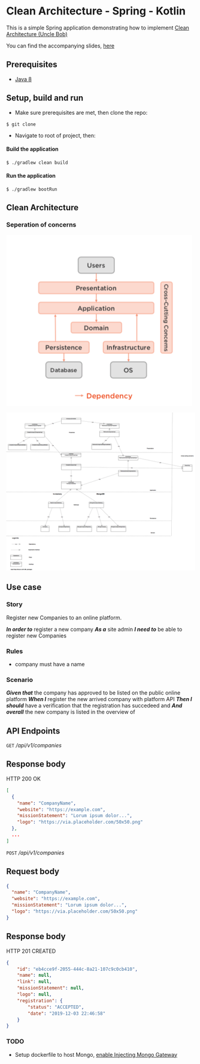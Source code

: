 # Clean Architecture - Spring - Kotlin  

This is a simple Spring application demonstrating how to implement [Clean Architecture (Uncle Bob)][0]

You can find the accompanying slides, [here][2]

## Prerequisites

- [Java 8][1]

## Setup, build and run

- Make sure prerequisites are met, then clone the repo:

```shell
$ git clone 
```

- Navigate to root of project, then:

#### Build the application
```shell
$ ./gradlew clean build
```

#### Run the application

```
$ ./gradlew bootRun
```

## Clean Architecture

### Seperation of concerns

![](/documentation/clean_architecture_layers.png)

![](/documentation/class_diagram.png)

## Use case

### Story

Register new Companies to an online platform.

***In order to*** register a new company
***As a*** site admin
***I need to*** be able to register new Companies 

### Rules

- company must have a name

### Scenario
 
***Given that*** the company has approved to be listed on the public online platform
***When I*** register the new arrived company with platform API
***Then I should*** have a verification that the registration has succedeed and
***And overall*** the new company is listed in the overview of 

## API Endpoints

`GET` _/api/v1/companies_

## Response body

HTTP 200 OK

```json
[
  {
    "name": "CompanyName",
    "website": "https://example.com",
    "missionStatement": "Lorum ipsum dolor...",
    "logo": "https://via.placeholder.com/50x50.png"
  },
  ...
]
```

`POST` _/api/v1/companies_

## Request body

```json
{
  "name": "CompanyName",
  "website": "https://example.com",
  "missionStatement": "Lorum ipsum dolor...",
  "logo": "https://via.placeholder.com/50x50.png"
}
```

## Response body

HTTP 201 CREATED

```json
{
    "id": "eb4cce9f-2055-444c-8a21-107c9c0cb410",
    "name": null,
    "link": null,
    "missionStatement": null,
    "logo": null,
    "registration": {
        "status": "ACCEPTED",
        "date": "2019-12-03 22:46:58"
    }
}
```

### TODO

- Setup dockerfile to host Mongo, [enable Injecting Mongo Gateway]()

[0]: https://blog.cleancoder.com/uncle-bob/2012/08/13/the-clean-architecture.html
[1]: https://openjdk.java.net
[2]:/documentation/clean_architecture_slides.pdf